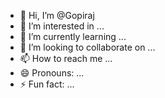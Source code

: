 - 👋 Hi, I’m @Gopiraj
- 👀 I’m interested in ...
- 🌱 I’m currently learning ...
- 💞️ I’m looking to collaborate on ...
- 📫 How to reach me ...
- 😄 Pronouns: ...
- ⚡ Fun fact: ...

<!---
Itzzzgops/Itzzzgops is a ✨ special ✨ repository because its `README.md` (this file) appears on your GitHub profile.
You can click the Preview link to take a look at your changes.
--->
